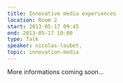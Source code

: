 ```yaml
---
title: Innovative media experiences
location: Room 2
start: 2013-05-17 09:45
end: 2013-05-17 10:00
type: Talk
speaker: nicolas-loubet,
topic: innovation-media
---
```


More informations coming soon...